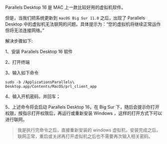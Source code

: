 Parallels Desktop 16 是 MAC 上一款比较好用的虚拟机软件。

但是，当我们把系统更新到 `macOS Big Sur 11.0` 之后，出现了 Parallels Desktop 中的虚拟机无法联网的问题。具体提示为：“您的虚拟机将继续正常运作 但将无法连接网络。”  

解决步骤如下:

1、安装 Parallels Desktop 16 软件

2、打开终端

3、输入如下命令

```
sudo -b /ApplicationsParallels\ Desktop.app/Contents/MacOS/prl_client_app
```

4、输入开机密码，并回车；

5、上述命令将会启动 Parallels Desktop 16，在 Big Sur 下，随后会提示你打开权限，按指示打开权限后，再运行或重新安装 Windows ，这样的打开方式下可以进行联网。

> 我是执行完命令之后，直接重新安装的 windows 虚拟机，安装完成之后，联网正常，重启或关闭再打开虚拟机之后也不需要再次输入相关密码。